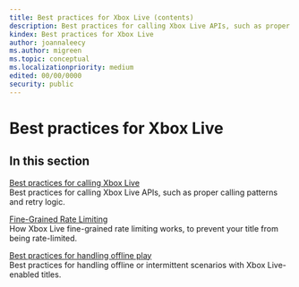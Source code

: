 ```yaml
---
title: Best practices for Xbox Live (contents)
description: Best practices for calling Xbox Live APIs, such as proper calling patterns and retry logic.
kindex: Best practices for Xbox Live
author: joannaleecy
ms.author: migreen
ms.topic: conceptual
ms.localizationpriority: medium
edited: 00/00/0000
security: public
---
```


# Best practices for Xbox Live


## In this section  
  
[Best practices for calling Xbox Live](live-best-practices-calling-xbl.md)  
Best practices for calling Xbox Live APIs, such as proper calling patterns and retry logic.  
  
[Fine-Grained Rate Limiting](live-fine-grained-rate-limiting.md)  
How Xbox Live fine-grained rate limiting works, to prevent your title from being rate-limited.  
  
[Best practices for handling offline play](live-best-practices-offline-play.md)  
Best practices for handling offline or intermittent scenarios with Xbox Live-enabled titles.  
  

